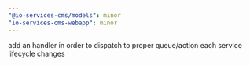 ```yaml
---
"@io-services-cms/models": minor
"io-services-cms-webapp": minor
---
```


add an handler in order to dispatch to proper queue/action each service lifecycle changes
